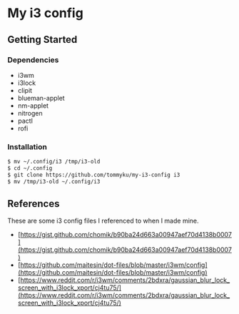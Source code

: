 # My i3 config

## Getting Started

### Dependencies

- i3wm
- i3lock
- clipit
- blueman-applet
- nm-applet
- nitrogen
- pactl
- rofi

### Installation

~~~ bash
$ mv ~/.config/i3 /tmp/i3-old
$ cd ~/.config
$ git clone https://github.com/tommyku/my-i3-config i3
$ mv /tmp/i3-old ~/.config/i3
~~~

## References

These are some i3 config files I referenced to when I made mine.

- [https://gist.github.com/chomik/b90ba24d663a00947aef70d4138b0007](https://gist.github.com/chomik/b90ba24d663a00947aef70d4138b0007)
- [https://github.com/maitesin/dot-files/blob/master/i3wm/config](https://github.com/maitesin/dot-files/blob/master/i3wm/config)
- [https://www.reddit.com/r/i3wm/comments/2bdxra/gaussian_blur_lock_screen_with_i3lock_xport/cj4tu75/](https://www.reddit.com/r/i3wm/comments/2bdxra/gaussian_blur_lock_screen_with_i3lock_xport/cj4tu75/)
